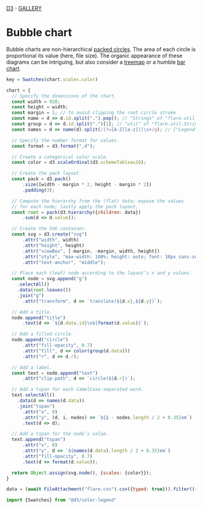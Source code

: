 <div style="color: grey; font: 13px/25.5px var(--sans-serif); text-transform: uppercase;"><h1 style="display: none;">Bubble chart</h1><a href="https://d3js.org/">D3</a> › <a href="/@d3/gallery">Gallery</a></div>

# Bubble chart

Bubble charts are non-hierarchical [packed circles](/@d3/pack/2?intent=fork). The area of each circle is proportional its value (here, file size). The organic appearance of these diagrams can be intriguing, but also consider a [treemap](/@d3/treemap/2?intent=fork) or a humble [bar chart](/@d3/horizontal-bar-chart/2?intent=fork).

```js
key = Swatches(chart.scales.color)
```

```js echo
chart = {
  // Specify the dimensions of the chart.
  const width = 928;
  const height = width;
  const margin = 1; // to avoid clipping the root circle stroke
  const name = d => d.id.split(".").pop(); // "Strings" of "flare.util.Strings"
  const group = d => d.id.split(".")[1]; // "util" of "flare.util.Strings"
  const names = d => name(d).split(/(?=[A-Z][a-z])|\s+/g); // ["Legend", "Item"] of "flare.vis.legend.LegendItems"

  // Specify the number format for values.
  const format = d3.format(",d");

  // Create a categorical color scale.
  const color = d3.scaleOrdinal(d3.schemeTableau10);

  // Create the pack layout.
  const pack = d3.pack()
      .size([width - margin * 2, height - margin * 2])
      .padding(3);

  // Compute the hierarchy from the (flat) data; expose the values
  // for each node; lastly apply the pack layout.
  const root = pack(d3.hierarchy({children: data})
      .sum(d => d.value));

  // Create the SVG container.
  const svg = d3.create("svg")
      .attr("width", width)
      .attr("height", height)
      .attr("viewBox", [-margin, -margin, width, height])
      .attr("style", "max-width: 100%; height: auto; font: 10px sans-serif;")
      .attr("text-anchor", "middle");

  // Place each (leaf) node according to the layout’s x and y values.
  const node = svg.append("g")
    .selectAll()
    .data(root.leaves())
    .join("g")
      .attr("transform", d => `translate(${d.x},${d.y})`);

  // Add a title.
  node.append("title")
      .text(d => `${d.data.id}\n${format(d.value)}`);

  // Add a filled circle.
  node.append("circle")
      .attr("fill-opacity", 0.7)
      .attr("fill", d => color(group(d.data)))
      .attr("r", d => d.r);

  // Add a label.
  const text = node.append("text")
      .attr("clip-path", d => `circle(${d.r})`);

  // Add a tspan for each CamelCase-separated word.
  text.selectAll()
    .data(d => names(d.data))
    .join("tspan")
      .attr("x", 0)
      .attr("y", (d, i, nodes) => `${i - nodes.length / 2 + 0.35}em`)
      .text(d => d);

  // Add a tspan for the node’s value.
  text.append("tspan")
      .attr("x", 0)
      .attr("y", d => `${names(d.data).length / 2 + 0.35}em`)
      .attr("fill-opacity", 0.7)
      .text(d => format(d.value));

  return Object.assign(svg.node(), {scales: {color}});
}
```

```js echo
data = (await FileAttachment("flare.csv").csv({typed: true})).filter(({value}) => value !== null)
```

```js echo
import {Swatches} from "@d3/color-legend"
```
